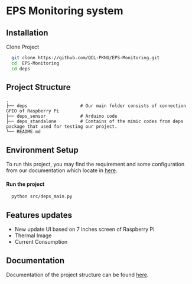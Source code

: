 
# EPS Monitoring system



## Installation


Clone Project

```bash
  git clone https://github.com/QCL-PKNU/EPS-Monitoring.git
  cd  EPS-Monitoring 
  cd deps

```
## Project Structure


    .
    ├── deps                    # Our main folder consists of connection GPIO of Raspberry Pi
    ├── deps_sensor             # Arduino code 
    ├── deps_standalone         # Contains of the mimic codes from deps package that used for testing our project.
    └── README.md
## Environment Setup

To run this project, you may find the requirement and some configuration from our documentation which locate in [here](https://github.com/QCL-PKNU/EPS-Monitoring/blob/main/deps/doc/EPS%20%EB%AA%A8%EB%8B%88%ED%84%B0%EB%A7%81%20%ED%94%84%EB%A1%9C%EA%B7%B8%EB%9E%A8%20%EC%84%A4%EC%B9%98%20%EB%B0%8F%20%EC%82%AC%EC%9A%A9%EB%B2%95.docx).


#### Run the project 
```bash
  python src/deps_main.py
```

## Features updates
- New update UI based on 7 inches screen of Raspberry Pi
- Thermal Image 
- Current Consumption



## Documentation

Documentation of the project structure can be found [here](https://github.com/QCL-PKNU/EPS-Monitoring/tree/main/deps/doc).

